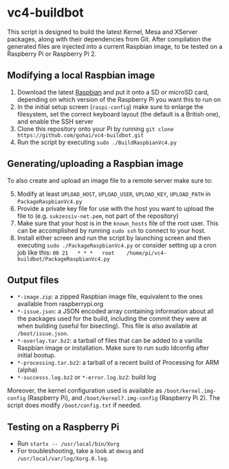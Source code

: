# vc4-buildbot

This script is designed to build the latest Kernel, Mesa and XServer packages, along with their dependencies from Git. After compilation the generated files are injected into a current Raspbian image, to be tested on a Raspberry Pi or Raspberry Pi 2.

## Modifying a local Raspbian image

1. Download the latest [Raspbian](http://downloads.raspberrypi.org/raspbian_latest) and put it onto a SD or microSD card, depending on which version of the Raspberry Pi you want this to run on
2. In the initial setup screen (`raspi-config`) make sure to enlarge the filesystem, set the correct keyboard layout (the default is a British one), and enable the SSH server
3. Clone this repository onto your Pi by running `git clone https://github.com/gohai/vc4-buildbot.git`
4. Run the script by executing `sudo ./BuildRaspbianVc4.py`

## Generating/uploading a Raspbian image

To also create and upload an image file to a remote server make sure to:

5. Modify at least `UPLOAD_HOST`, `UPLOAD_USER`, `UPLOAD_KEY`, `UPLOAD_PATH` in `PackageRaspbianVc4.py`
6. Provide a private key file for use with the host you want to upload the file to (e.g. `sukzessiv-net.pem`, not part of the repository)
7. Make sure that your host is in the `known_hosts` file of the root user. This can be accomplished by running `sudo ssh` to connect to your host.
8. Install either screen and run the script by launching screen and then executing `sudo ./PackageRaspbianVc4.py` or consider setting up a cron job like this:
`00 21   * * *   root    /home/pi/vc4-buildbot/PackageRaspbianVc4.py`

## Output files

* `*-image.zip`: a zipped Raspbian image file, equivalent to the ones available from raspberrypi.org
* `*-issue.json`: a JSON encoded array containing information about all the packages used for the build, including the commit they were at when building (useful for bisecting). This file is also available at `/boot/issue.json`.
* `*-overlay.tar.bz2`: a tarball of files that can be added to a vanilla Raspbian image or installation. Make sure to run sudo ldconfig after initial bootup.
* `*-processing.tar.bz2`: a tarball of a recent build of Processing for ARM (alpha)
* `*-successs.log.bz2` or `*-error.log.bz2`: build log

Moreover, the kernel configuration used is available as `/boot/kernel.img-config` (Raspberry Pi), and `/boot/kernel7.img-config` (Raspberry Pi 2). The script does modify `/boot/config.txt` if needed.

## Testing on a Raspberry Pi

* Run `startx -- /usr/local/bin/Xorg`
* For troubleshooting, take a look at `dmesg` and `/usr/local/var/log/Xorg.0.log`.
